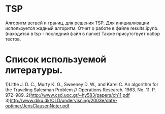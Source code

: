 TSP
===
Алгоритм ветвей и границ, для решения TSP.
Для инициализации используется жадный алгоритм.
Отчет о работе в файле results.ipynb.(находится в tsp - последний файл в папке)
Также присутствует набор тестов.

Список используемой литературы.
====
1)Little J. D. C., Murty K. G., Sweeney D. W., and Karel C. An algorithm for the Traveling
Salesman Problem // Operations Research. 1963. No. 11. P. 972–989.
2)http://www.csd.uoc.gr/~hy583/papers/ch11.pdf
3)http://www.diku.dk/OLD/undervisning/2003e/datV-optimer/JensClausenNoter.pdf
